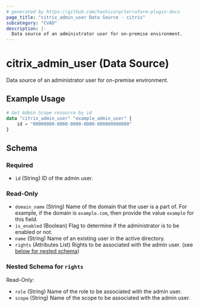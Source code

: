 ```yaml
---
# generated by https://github.com/hashicorp/terraform-plugin-docs
page_title: "citrix_admin_user Data Source - citrix"
subcategory: "CVAD"
description: |-
  Data source of an administrator user for on-premise environment.
---
```


# citrix_admin_user (Data Source)

Data source of an administrator user for on-premise environment.

## Example Usage

```terraform
# Get Admin Scope resource by id
data "citrix_admin_user" "example_admin_user" {
    id = "00000000-0000-0000-0000-000000000000"
}
```

<!-- schema generated by tfplugindocs -->
## Schema

### Required

- `id` (String) ID of the admin user.

### Read-Only

- `domain_name` (String) Name of the domain that the user is a part of. For example, if the domain is `example.com`, then provide the value `example` for this field.
- `is_enabled` (Boolean) Flag to determine if the administrator is to be enabled or not.
- `name` (String) Name of an existing user in the active directory.
- `rights` (Attributes List) Rights to be associated with the admin user. (see [below for nested schema](#nestedatt--rights))

<a id="nestedatt--rights"></a>
### Nested Schema for `rights`

Read-Only:

- `role` (String) Name of the role to be associated with the admin user.
- `scope` (String) Name of the scope to be associated with the admin user.